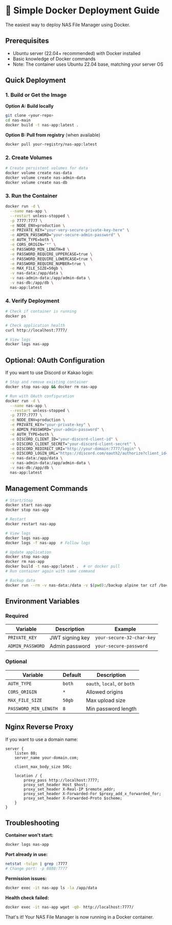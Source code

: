 # 🚀 Simple Docker Deployment Guide

The easiest way to deploy NAS File Manager using Docker.

## Prerequisites

- Ubuntu server (22.04+ recommended) with Docker installed
- Basic knowledge of Docker commands
- Note: The container uses Ubuntu 22.04 base, matching your server OS

## Quick Deployment

### 1. Build or Get the Image

**Option A: Build locally**
```bash
git clone <your-repo>
cd nas-main
docker build -t nas-app:latest .
```

**Option B: Pull from registry** (when available)
```bash
docker pull your-registry/nas-app:latest
```

### 2. Create Volumes

```bash
# Create persistent volumes for data
docker volume create nas-data
docker volume create nas-admin-data  
docker volume create nas-db
```

### 3. Run the Container

```bash
docker run -d \
  --name nas-app \
  --restart unless-stopped \
  -p 7777:7777 \
  -e NODE_ENV=production \
  -e PRIVATE_KEY="your-very-secure-private-key-here" \
  -e ADMIN_PASSWORD="your-secure-admin-password" \
  -e AUTH_TYPE=both \
  -e CORS_ORIGIN="*" \
  -e PASSWORD_MIN_LENGTH=8 \
  -e PASSWORD_REQUIRE_UPPERCASE=true \
  -e PASSWORD_REQUIRE_LOWERCASE=true \
  -e PASSWORD_REQUIRE_NUMBER=true \
  -e MAX_FILE_SIZE=50gb \
  -v nas-data:/app/data \
  -v nas-admin-data:/app/admin-data \
  -v nas-db:/app/db \
  nas-app:latest
```

### 4. Verify Deployment

```bash
# Check if container is running
docker ps

# Check application health
curl http://localhost:7777/

# View logs
docker logs nas-app
```

## Optional: OAuth Configuration

If you want to use Discord or Kakao login:

```bash
# Stop and remove existing container
docker stop nas-app && docker rm nas-app

# Run with OAuth configuration
docker run -d \
  --name nas-app \
  --restart unless-stopped \
  -p 7777:7777 \
  -e NODE_ENV=production \
  -e PRIVATE_KEY="your-private-key" \
  -e ADMIN_PASSWORD="your-admin-password" \
  -e AUTH_TYPE=both \
  -e DISCORD_CLIENT_ID="your-discord-client-id" \
  -e DISCORD_CLIENT_SECRET="your-discord-client-secret" \
  -e DISCORD_REDIRECT_URI="http://your-domain:7777/login" \
  -e DISCORD_LOGIN_URL="https://discord.com/oauth2/authorize?client_id=your-discord-client-id&response_type=token&redirect_uri=http://your-domain:5050/login&scope=identify" \
  -v nas-data:/app/data \
  -v nas-admin-data:/app/admin-data \
  -v nas-db:/app/db \
  nas-app:latest
```

## Management Commands

```bash
# Start/Stop
docker start nas-app
docker stop nas-app

# Restart
docker restart nas-app

# View logs
docker logs nas-app
docker logs -f nas-app  # Follow logs

# Update application
docker stop nas-app
docker rm nas-app
docker build -t nas-app:latest .  # or docker pull
# Run container again with same command

# Backup data
docker run --rm -v nas-data:/data -v $(pwd):/backup alpine tar czf /backup/nas-data-backup.tar.gz -C /data .
```

## Environment Variables

### Required
| Variable | Description | Example |
|----------|-------------|---------|
| `PRIVATE_KEY` | JWT signing key | `your-secure-32-char-key` |
| `ADMIN_PASSWORD` | Admin password | `your-secure-password` |

### Optional
| Variable | Default | Description |
|----------|---------|-------------|
| `AUTH_TYPE` | `both` | `oauth`, `local`, or `both` |
| `CORS_ORIGIN` | `*` | Allowed origins |
| `MAX_FILE_SIZE` | `50gb` | Max upload size |
| `PASSWORD_MIN_LENGTH` | `8` | Min password length |

## Nginx Reverse Proxy

If you want to use a domain name:

```nginx
server {
    listen 80;
    server_name your-domain.com;
    
    client_max_body_size 50G;
    
    location / {
        proxy_pass http://localhost:7777;
        proxy_set_header Host $host;
        proxy_set_header X-Real-IP $remote_addr;
        proxy_set_header X-Forwarded-For $proxy_add_x_forwarded_for;
        proxy_set_header X-Forwarded-Proto $scheme;
    }
}
```

## Troubleshooting

**Container won't start:**
```bash
docker logs nas-app
```

**Port already in use:**
```bash
netstat -tulpn | grep :7777
# Change port: -p 8888:7777
```

**Permission issues:**
```bash
docker exec -it nas-app ls -la /app/data
```

**Health check failed:**
```bash
docker exec -it nas-app wget -qO- http://localhost:7777/
```

That's it! Your NAS File Manager is now running in a Docker container.